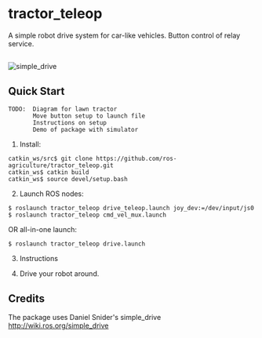 # tractor_teleop

A simple robot drive system for car-like vehicles.
Button control of relay service.

##
![simple_drive](http://wiki.ros.org/simple_drive?action=AttachFile&do=get&target=Simple_Drive_Diagram.png)

## Quick Start

```
TODO:  Diagram for lawn tractor
       Move button setup to launch file
       Instructions on setup
       Demo of package with simulator
```

1. Install:
```
catkin_ws/src$ git clone https://github.com/ros-agriculture/tractor_teleop.git
catkin_ws$ catkin build
catkin_ws$ source devel/setup.bash
```
2. Launch ROS nodes:

```
$ roslaunch tractor_teleop drive_teleop.launch joy_dev:=/dev/input/js0
$ roslaunch tractor_teleop cmd_vel_mux.launch
```

OR all-in-one launch:
```
$ roslaunch tractor_teleop drive.launch
```
3. Instructions

4. Drive your robot around.

## Credits
The package uses Daniel Snider's simple_drive http://wiki.ros.org/simple_drive


